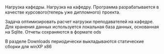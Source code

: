 Нагрузка кафедры. Нагрузка на кафедру.
Программа разрабатывается в качестве курсового(теперь уже дипломного) проекта.

Задача оптимизировать расчет нагрузки преподавателей на кафедре.
Для хранения данных используется локальная база данных, основанная на Sqlite.
Отчеты сохраняются в формате ods

В разделе Downloads периодически выкладываются статические сборки для winXP x86